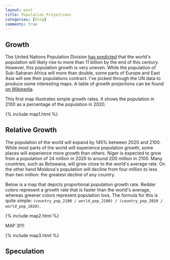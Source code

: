 ```yaml
---
layout: post
title: Population Projections
categories: [blog]
comments: true
---
```







## Growth

The United Nations Population Division [has predicted](https://esa.un.org/unpd/wpp/Download/Standard/Population/) that the world's population will likely rise to more than 11 billion by the end of this century. However, this population growth is very uneven. While the population of Sub-Saharan Africa will more than double, some parts of Europe and East Asia will see their populations contract. I've picked through the UN data to produce some interesting maps. A table of growth projections can be found [on Wikipedia](https://en.wikipedia.org/wiki/List_of_countries_by_future_population_(United_Nations,_medium_fertility_variant)).

This first map illustrates simple growth rates. It shows the population in 2100 as a percentage of the population in 2020.

{% include map1.html %}

<!--more-->

## Relative Growth

The population of the world will expand by 145% between 2020 and 2100. While most parts of the world will experience population growth, some places will experience more growth than others. Niger is expected to grow from a population of 24 million in 2020 to around 200 million in 2100. Many countries, such as Botswana, will grow close to the world's average rate. On the other hand Moldova's population will decline from four million to less than two million: the greatest decline of any country.

Below is a map that depicts proportional population growth rate. Redder colors represent a growth rate that is faster than the world's average, whereas greener colors represent population loss. The formula for this is quite simple: `(country_pop_2100 / world_pop_2100) / (country_pop_2020 / world_pop_2020)`.

{% include map2.html %}

MAP 3!!!!

{% include map3.html %}

## Speculation